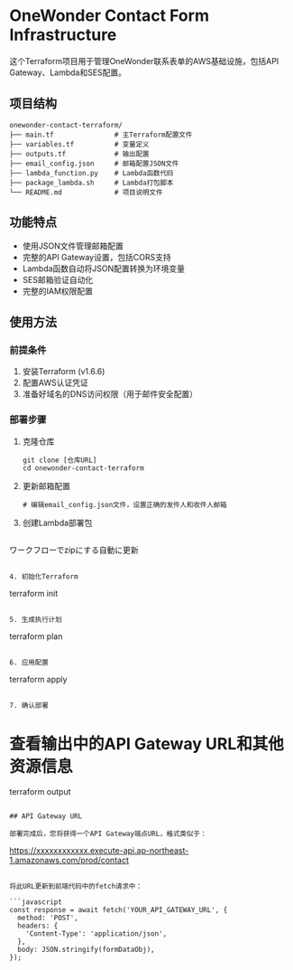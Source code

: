 # OneWonder Contact Form Infrastructure

这个Terraform项目用于管理OneWonder联系表单的AWS基础设施，包括API Gateway、Lambda和SES配置。

## 项目结构

```
onewonder-contact-terraform/
├── main.tf               # 主Terraform配置文件
├── variables.tf          # 变量定义
├── outputs.tf            # 输出配置
├── email_config.json     # 邮箱配置JSON文件
├── lambda_function.py    # Lambda函数代码
├── package_lambda.sh     # Lambda打包脚本
└── README.md             # 项目说明文件
```

## 功能特点

- 使用JSON文件管理邮箱配置
- 完整的API Gateway设置，包括CORS支持
- Lambda函数自动将JSON配置转换为环境变量
- SES邮箱验证自动化
- 完整的IAM权限配置

## 使用方法

### 前提条件

1. 安装Terraform (v1.6.6)
2. 配置AWS认证凭证
3. 准备好域名的DNS访问权限（用于邮件安全配置）

### 部署步骤

1. 克隆仓库
   ```
   git clone [仓库URL]
   cd onewonder-contact-terraform
   ```

2. 更新邮箱配置
   ```
   # 编辑email_config.json文件，设置正确的发件人和收件人邮箱
   ```

3. 创建Lambda部署包
   ```
ワークフローでzipにする自動に更新
   ```

4. 初始化Terraform
   ```
   terraform init
   ```

5. 生成执行计划
   ```
   terraform plan
   ```

6. 应用配置
   ```
   terraform apply
   ```

7. 确认部署
   ```
   # 查看输出中的API Gateway URL和其他资源信息
   terraform output
   ```

## API Gateway URL

部署完成后，您将获得一个API Gateway端点URL，格式类似于：
```
https://xxxxxxxxxxxx.execute-api.ap-northeast-1.amazonaws.com/prod/contact
```

将此URL更新到前端代码中的fetch请求中：

```javascript
const response = await fetch('YOUR_API_GATEWAY_URL', {
  method: 'POST',
  headers: {
    'Content-Type': 'application/json',
  },
  body: JSON.stringify(formDataObj),
});
```